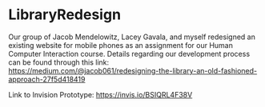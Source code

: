 # LibraryRedesign
Our group of Jacob Mendelowitz, Lacey Gavala, and myself redesigned an existing website for mobile phones as an assignment for our Human Computer Interaction course. Details regarding our development process can be found through this link: https://medium.com/@jacob061/redesigning-the-library-an-old-fashioned-approach-27f5d418419

Link to Invision Prototype: https://invis.io/BSIQRL4F38V

